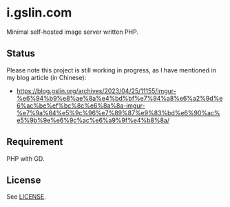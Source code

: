 # i.gslin.com

Minimal self-hosted image server written PHP.

## Status

Please note this project is still working in progress, as I have mentioned in my blog article (in Chinese):

* https://blog.gslin.org/archives/2023/04/25/11155/imgur-%e6%94%b9%e8%ae%8a%e4%bd%bf%e7%94%a8%e6%a2%9d%e6%ac%be%ef%bc%8c%e6%8a%8a-imgur-%e7%9a%84%e5%9c%96%e7%89%87%e9%83%bd%e6%90%ac%e5%9b%9e%e6%9c%ac%e6%a9%9f%e4%b8%8a/

## Requirement

PHP with GD.

## License

See [LICENSE](LICENSE).

